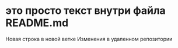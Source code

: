 # это просто текст внутри файла README.md
Новая строка в новой ветке
Изменения в удаленном репозитории